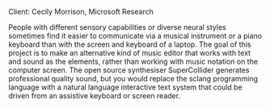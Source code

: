 Client: Cecily Morrison, Microsoft Research

People with different sensory capabilities or diverse neural styles
sometimes find it easier to communicate via a musical instrument or a
piano keyboard than with the screen and keyboard of a laptop. The goal
of this project is to make an alternative kind of music editor that
works with text and sound as the elements, rather than working with
music notation on the computer screen. The open source synthesiser
SuperCollider generates professional quality sound, but you would
replace the sclang programming language with a natural language
interactive text system that could be driven from an assistive keyboard
or screen reader.